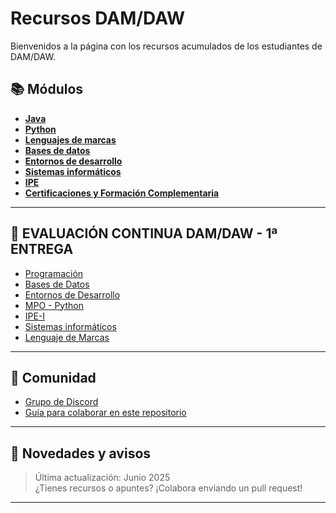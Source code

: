 # Recursos DAM/DAW

Bienvenidos a la página con los recursos acumulados de los estudiantes de DAM/DAW.


## 📚 **Módulos**

- [**Java**](Java/index.md)
- [**Python**](Python/index.md)
- [**Lenguajes de marcas**](<Lenguajes de Marcas y Sistemas de Gestión de la Información/index.md>)
- [**Bases de datos**](<Bases de Datos/index.md>)
- [**Entornos de desarrollo**](<Entornos de Desarrollo/index.md>)
- [**Sistemas informáticos**](<Sistemas Informáticos/index.md>)
- [**IPE**](<Itinerario Personal para la Empleabilidad/index.md>)
- [**Certificaciones y Formación Complementaria**](<Certificaciones y Formación Complementaria/index.md>)

---

## 📝 **EVALUACIÓN CONTINUA DAM/DAW - 1ª ENTREGA**

- [Programación](eva_continua.md#eva_prog_1)
- [Bases de Datos](eva_continua.md#eva_bbdd_1)
- [Entornos de Desarrollo](eva_continua.md#eva_endes_1)
- [MPO - Python](eva_continua.md#eva_mpo_1)
- [IPE-I](eva_continua.md#eva_ipe_1)
- [Sistemas informáticos](eva_continua.md#️eva_inf_1)
- [Lenguaje de Marcas](eva_continua.md#eva_marcas_1)

---

## 🤝 Comunidad

- [Grupo de Discord](https://discord.gg/WBPJua2j)
- [Guía para colaborar en este repositorio](https://github.com/jordicido/recursosDAMDAW)

---
## 📢 Novedades y avisos

> Última actualización: Junio 2025  
> ¿Tienes recursos o apuntes? ¡Colabora enviando un pull request!

---
